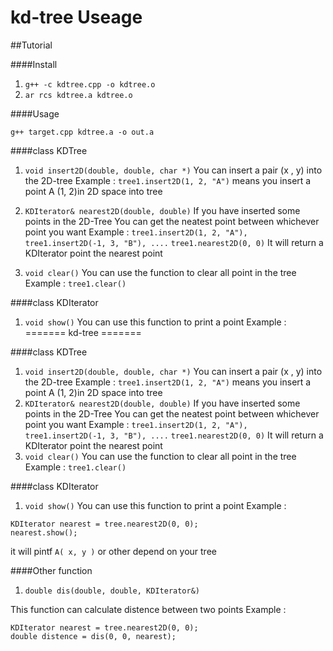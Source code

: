 kd-tree Useage
==============
##Tutorial

####Install

1. `g++ -c kdtree.cpp -o kdtree.o`
2. `ar rcs kdtree.a kdtree.o`

####Usage

`g++ target.cpp kdtree.a -o out.a`

####class KDTree

1. `void insert2D(double, double, char *)`
You can insert a pair (x , y) into the 2D-tree
Example : `tree1.insert2D(1, 2, "A")`
means you insert a point A (1, 2)in 2D space into tree

2. `KDIterator& nearest2D(double, double)`
If you have inserted some points in the 2D-Tree
You can get the neatest point between whichever point you want
Example :
`tree1.insert2D(1, 2, "A"), tree1.insert2D(-1, 3, "B"), ....`
`tree1.nearest2D(0, 0)`
It will return a KDIterator point the nearest point

3. `void clear()`
You can use the function to clear all point in the tree
Example : `tree1.clear()`


####class KDIterator

1. `void show()`
You can use this function to print a point
Example :
=======
kd-tree
=======

####class KDTree
1. `void insert2D(double, double, char *)`
You can insert a pair (x , y) into the 2D-tree
Example : `tree1.insert2D(1, 2, "A")`
means you insert a point A (1, 2)in 2D space into tree
2. `KDIterator& nearest2D(double, double)`
If you have inserted some points in the 2D-Tree
You can get the neatest point between whichever point you want
Example :
`tree1.insert2D(1, 2, "A"), tree1.insert2D(-1, 3, "B"), ....`
`tree1.nearest2D(0, 0)`
It will return a KDIterator point the nearest point
3. `void clear()`
You can use the function to clear all point in the tree
Example : `tree1.clear()`

####class KDIterator
1. `void show()`
You can use this function to print a point
Example :
```
KDIterator nearest = tree.nearest2D(0, 0);
nearest.show();
```
it will pintf `A( x, y )` or other depend on your tree


####Other function

1. `double dis(double, double, KDIterator&)`

This function can calculate distence between two points
Example :
```
KDIterator nearest = tree.nearest2D(0, 0);
double distence = dis(0, 0, nearest);
```
